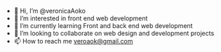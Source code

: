 - 👋 Hi, I’m @veronicaAoko
- 👀 I’m interested in front end web development
- 🌱 I’m currently learning Front and back end web development
- 💞️ I’m looking to collaborate on web design and development projects
- 📫 How to reach me veroaok@gmail.com

<!---
veronicaAoko/veronicaAoko is a ✨ special ✨ repository because its `README.md` (this file) appears on your GitHub profile.
You can click the Preview link to take a look at your changes.
--->
